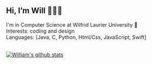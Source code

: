 <!---
notWilll/notWilll is a ✨ special ✨ repository because its `README.md` (this file) appears on your GitHub profile.
You can click the Preview link to take a look at your changes.
--->

Hi, I’m Will 👨🏽‍💻 
----------------
I'm in Computer Science at Wilfrid Laurier University 📖 <br>
Interests: coding and design <br>
Languages: [Java, C, Python, Html/Css, JavaScript, Swift] <br><br>

[![William's github stats](https://github-readme-stats.vercel.app/api?username=williammabia)](https://github.com/williammabia/github-readme-stats)



  


